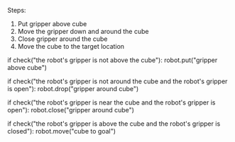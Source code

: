 

Steps:
1. Put gripper above cube 
2. Move the gripper down and around the cube
3. Close gripper around the cube
4. Move the cube to the target location

if check("the robot's gripper is not above the cube"):
    robot.put("gripper above cube")

if check("the robot's gripper is not around the cube and the robot's gripper is open"):
    robot.drop("gripper around cube")

if check("the robot's gripper is near the cube and the robot's gripper is open"):
    robot.close("gripper around cube")

if check("the robot's gripper is above the cube and the robot's gripper is closed"):
    robot.move("cube to goal")